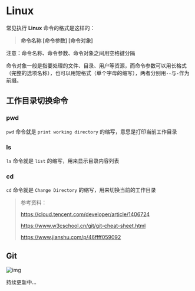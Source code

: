 # Linux

常见执行 **Linux** 命令的格式是这样的：

> **命令名称 [命令参数] [命令对象]**

注意：命令名称、命令参数、命令对象之间用空格键分隔

命令对象一般是指要处理的文件、目录、用户等资源，而命令参数可以用长格式（完整的选项名称），也可以用短格式（单个字母的缩写），两者分别用`--`与`-`作为前缀。

## **工作目录切换命令**

### pwd

`pwd` 命令就是 `print working directory` 的缩写，意思是打印当前工作目录

### ls

`ls` 命令就是 `list` 的缩写，用来显示目录内容列表

### cd

`cd` 命令就是 `Change Directory` 的缩写，用来切换当前的工作目录

> 参考资料：
>
> https://cloud.tencent.com/developer/article/1406724 
>
> https://www.w3cschool.cn/git/git-cheat-sheet.html
>
> https://www.jianshu.com/p/46ffff059092

## Git

![img](https://img-blog.csdn.net/20180816164553616?watermark/2/text/aHR0cHM6Ly9ibG9nLmNzZG4ubmV0L2xvdmVxdWFucXVxbg==/font/5a6L5L2T/fontsize/400/fill/I0JBQkFCMA==/dissolve/70)

[你好]: https://www.w3cschool.cn/git/git-cheat-sheet.html	"你好"

持续更新中...

